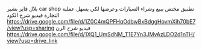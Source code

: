 بلال فايز بشير 
car shop
تطبيق مختص ببيع وشراء السيارات وعرضها لكي يسهل عملية التجارة
فيديو شرح الكود 
https://drive.google.com/file/d/1Z0C4mQPFHqOdbwBxBdggHovmXih70bE7/view?usp=sharing
فيديو شرح الرن
https://drive.google.com/file/d/1XQ1_UmSdNM_T1E7Yn3JMvAzLDO2d1nTH/view?usp=drive_link
